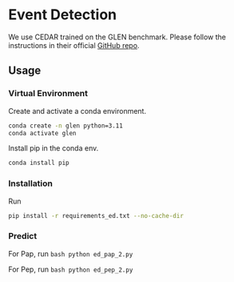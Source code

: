 # Event Detection

We use CEDAR trained on the GLEN benchmark. Please follow the instructions in their official [GitHub repo](https://github.com/ZQS1943/GLEN).

## Usage

### Virtual Environment
Create and activate a conda environment.
```bash
conda create -n glen python=3.11
conda activate glen
```

Install pip in the conda env.
```bash
conda install pip
```

### Installation
Run
```bash
pip install -r requirements_ed.txt --no-cache-dir
```
    
### Predict
For Pap, run ```bash
    python ed_pap_2.py
    ```
    
For Pep, run ```bash
    python ed_pep_2.py
    ```
